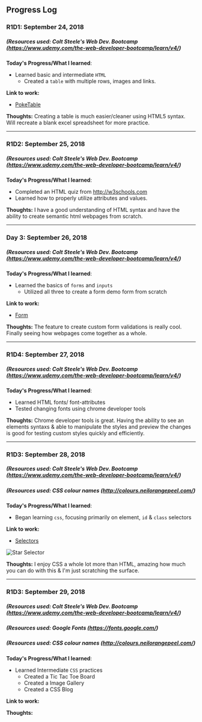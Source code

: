 
## Progress Log

### R1D1: September 24, 2018
##### (Resources used: Colt Steele's Web Dev. Bootcamp (https://www.udemy.com/the-web-developer-bootcamp/learn/v4/)

**Today's Progress/What I learned**:
- Learned basic and intermediate `HTML`
    - Created a `table` with multiple rows, images and links.

**Link to work:**
- [PokeTable](/PokeTable)

**Thoughts:**  Creating a table is much easier/cleaner using HTML5 syntax. Will recreate a blank excel spreadsheet for more practice.

------------

### R1D2: September 25, 2018
##### (Resources used: Colt Steele's Web Dev. Bootcamp (https://www.udemy.com/the-web-developer-bootcamp/learn/v4/)

**Today's Progress/What I learned**:
- Completed an HTML quiz from http://w3schools.com
- Learned how to properly utilize attributes and values. 

**Thoughts:**  I have a good understanding of HTML syntax and have the ability to create semantic html webpages from scratch.

------------

### Day 3: September 26, 2018
##### (Resources used: Colt Steele's Web Dev. Bootcamp (https://www.udemy.com/the-web-developer-bootcamp/learn/v4/)

**Today's Progress/What I learned**:
- Learned the basics of `forms` and `inputs`
  - Utilized all three to create a form demo form from scratch
    
**Link to work:**
- [Form](/Form)

**Thoughts:**  The feature to create custom form validations is really cool. Finally seeing how webpages come together as a whole.

------------
### R1D4: September 27, 2018
##### (Resources used: Colt Steele's Web Dev. Bootcamp (https://www.udemy.com/the-web-developer-bootcamp/learn/v4/)

**Today's Progress/What I learned**:
- Learned HTML fonts/ font-attributes
- Tested changing fonts using chrome developer tools
  
**Thoughts:**  Chrome developer tools is great. Having the ability to see an elements syntaxs & able to manipulate the styles and preview the changes is good for testing custom styles quickly and efficiently.

------------

### R1D3: September 28, 2018
##### (Resources used: Colt Steele's Web Dev. Bootcamp (https://www.udemy.com/the-web-developer-bootcamp/learn/v4/)
##### (Resources used: CSS colour names (http://colours.neilorangepeel.com/)

**Today's Progress/What I learned**:
-  Began learning `css`, focusing primarily on element, `id` & `class` selectors
    
**Link to work:**
- [Selectors](/selectors.css)

![Star Selector](http://i65.tinypic.com/wjb69e.png)

**Thoughts:**  I enjoy CSS a whole lot more than HTML, amazing how much you can do with this & I'm just scratching the surface.

------------

### R1D3: September 29, 2018
##### (Resources used: Colt Steele's Web Dev. Bootcamp (https://www.udemy.com/the-web-developer-bootcamp/learn/v4/)
##### (Resources used: Google Fonts (https://fonts.google.com/)
##### (Resources used: CSS colour names (http://colours.neilorangepeel.com/)


**Today's Progress/What I learned**:
- Learned Intermediate `CSS` practices
    - Created a Tic Tac Toe Board
    - Created a Image Gallery
    - Created a CSS Blog
    
**Link to work:**


**Thoughts:** 
